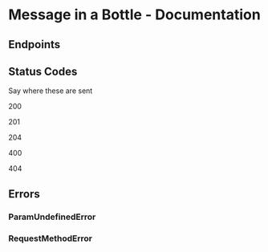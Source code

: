 # Message in a Bottle - Documentation

## Endpoints

## Status Codes

Say where these are sent

200

201

204

400

404


## Errors

### ParamUndefinedError

### RequestMethodError